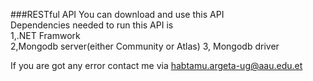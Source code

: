 ###RESTful API
You can download and use  this API <br/>
Dependencies needed to run this API is <br/>
1,.NET Framwork <br/>
2,Mongodb server(either Community or Atlas)
3, Mongodb driver 

If you are  got any error contact me via habtamu.argeta-ug@aau.edu.et

